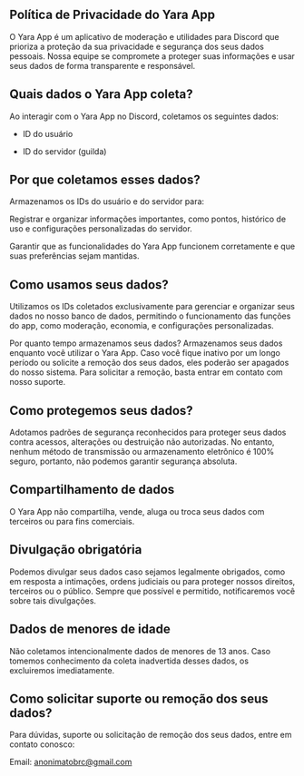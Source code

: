 ## Política de Privacidade do Yara App
O Yara App é um aplicativo de moderação e utilidades para Discord que prioriza a proteção da sua privacidade e segurança dos seus dados pessoais. Nossa equipe se compromete a proteger suas informações e usar seus dados de forma transparente e responsável.

## Quais dados o Yara App coleta?
Ao interagir com o Yara App no Discord, coletamos os seguintes dados:

- ID do usuário

- ID do servidor (guilda)

## Por que coletamos esses dados?
Armazenamos os IDs do usuário e do servidor para:

Registrar e organizar informações importantes, como pontos, histórico de uso e configurações personalizadas do servidor.

Garantir que as funcionalidades do Yara App funcionem corretamente e que suas preferências sejam mantidas.

## Como usamos seus dados?
Utilizamos os IDs coletados exclusivamente para gerenciar e organizar seus dados no nosso banco de dados, permitindo o funcionamento das funções do app, como moderação, economia, e configurações personalizadas.

Por quanto tempo armazenamos seus dados?
Armazenamos seus dados enquanto você utilizar o Yara App. Caso você fique inativo por um longo período ou solicite a remoção dos seus dados, eles poderão ser apagados do nosso sistema. Para solicitar a remoção, basta entrar em contato com nosso suporte.

## Como protegemos seus dados?
Adotamos padrões de segurança reconhecidos para proteger seus dados contra acessos, alterações ou destruição não autorizadas. No entanto, nenhum método de transmissão ou armazenamento eletrônico é 100% seguro, portanto, não podemos garantir segurança absoluta.

## Compartilhamento de dados
O Yara App não compartilha, vende, aluga ou troca seus dados com terceiros ou para fins comerciais.

## Divulgação obrigatória
Podemos divulgar seus dados caso sejamos legalmente obrigados, como em resposta a intimações, ordens judiciais ou para proteger nossos direitos, terceiros ou o público. Sempre que possível e permitido, notificaremos você sobre tais divulgações.

## Dados de menores de idade
Não coletamos intencionalmente dados de menores de 13 anos. Caso tomemos conhecimento da coleta inadvertida desses dados, os excluiremos imediatamente.

## Como solicitar suporte ou remoção dos seus dados?
Para dúvidas, suporte ou solicitação de remoção dos seus dados, entre em contato conosco:

Email: anonimatobrc@gmail.com
